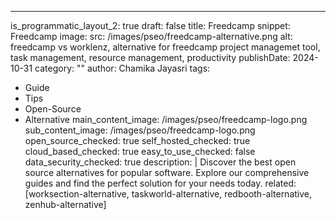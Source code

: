 ---
is_programmatic_layout_2: true
draft: false
title: Freedcamp
snippet: Freedcamp
image:
  src: /images/pseo/freedcamp-alternative.png
  alt: freedcamp vs worklenz, alternative for freedcamp project managemet tool, task management, resource management, productivity
publishDate: 2024-10-31
category: ""
author: Chamika Jayasri
tags:
  - Guide
  - Tips
  - Open-Source
  - Alternative
main_content_image: /images/pseo/freedcamp-logo.png
sub_content_image: /images/pseo/freedcamp-logo.png
open_source_checked: true
self_hosted_checked: true
cloud_based_checked: true
easy_to_use_checked: false
data_security_checked: true
description: |
   Discover the best open source alternatives for popular software. Explore our comprehensive guides and find the perfect solution for your needs today.
related: [worksection-alternative, taskworld-alternative, redbooth-alternative, zenhub-alternative]